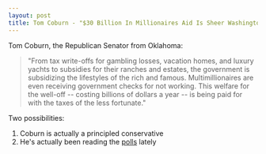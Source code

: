```yaml
---
layout: post
title: Tom Coburn - "$30 Billion In Millionaires Aid Is Sheer Washington Stupidity"
---
```


Tom Coburn, the Republican Senator from Oklahoma:

> "From tax write-offs for gambling losses, vacation homes, and luxury yachts to subsidies for their ranches and estates, the government is subsidizing the lifestyles of the rich and famous. Multimillionaires are even receiving government checks for not working. This welfare for the well-off -- costing billions of dollars a year -- is being paid for with the taxes of the less fortunate."

Two possibilities:

1. Coburn is actually a principled conservative
2. He's actually been reading the [polls](http://www.washingtonpost.com/business/economy/poll-shows-most-see-deepening-wealth-gap/2011/11/08/gIQAecJs3M_story.html) lately

